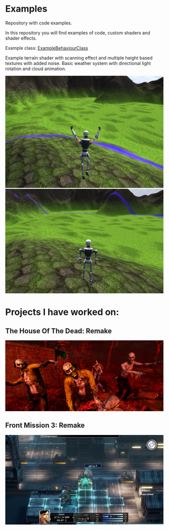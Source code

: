 # Examples
Repository with code examples.

In this repository you will find examples of code, custom shaders and shader effects.

Example class:
[ExampleBehaviourClass](https://github.com/Daniel1x/Examples/blob/main/Assets/Code/ExampleBehaviourClass.cs)

Example terrain shader with scanning effect and multiple height based textures with added noise.
Basic weather system with directional light rotation and cloud animation.

<img src="https://github.com/Daniel1x/Examples/blob/main/Assets/Content/Preview/t_Preview1.png" alt="Zdjęcie 1" width="500"/>

<img src="https://github.com/Daniel1x/Examples/blob/main/Assets/Content/Preview/t_Preview2.png" alt="Zdjęcie 2" width="500"/>

# Projects I have worked on:

## The House Of The Dead: Remake

<img src="https://github.com/Daniel1x/Examples/blob/main/Assets/Content/Preview/t_Preview3.png" alt="Zdjęcie 3" width="500"/>

## Front Mission 3: Remake

<img src="https://github.com/Daniel1x/Examples/blob/main/Assets/Content/Preview/t_Preview4.png" alt="Zdjęcie 4" width="500"/>
